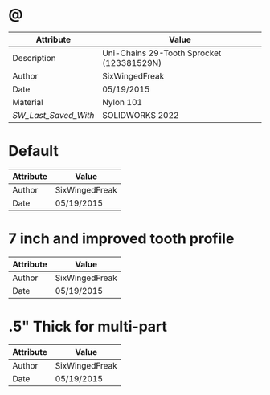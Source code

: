 # @
| Attribute | Value |
| ---  | ---     |
| Description | Uni-Chains 29-Tooth Sprocket (123381529N) |
| Author | SixWingedFreak |
| Date | 05/19/2015 |
| Material | Nylon 101 |
| _SW_Last_Saved_With_ | SOLIDWORKS 2022 |
# Default
| Attribute | Value |
| ---  | ---     |
| Author | SixWingedFreak |
| Date | 05/19/2015 |
# 7 inch and improved tooth profile
| Attribute | Value |
| ---  | ---     |
| Author | SixWingedFreak |
| Date | 05/19/2015 |
# .5&quot; Thick for multi-part
| Attribute | Value |
| ---  | ---     |
| Author | SixWingedFreak |
| Date | 05/19/2015 |
